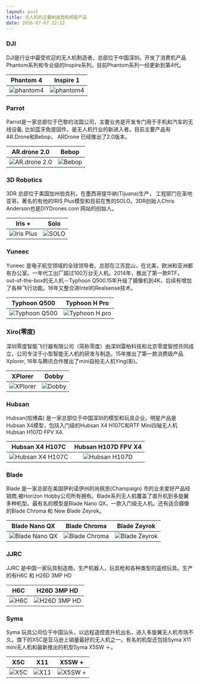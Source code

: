 ```yaml
---
layout: post
title: 无人机的主要制造商和明星产品
date: 2016-07-07 22:12
---
```


### DJI

DJI是行业中最受欢迎的无人机制造者。总部位于中国深圳。开发了消费机产品Phantom系列和专业级的Inspire系列。目前Phantom系列一经更新到第4代。

|                Phantom 4                 |                Inspire 1                 |
| :--------------------------------------: | :--------------------------------------: |
| ![phantom4](http://ob5r6dtna.bkt.clouddn.com/phantom%204.jpg) | ![phantom4](http://ob5r6dtna.bkt.clouddn.com/inspire%201.jpg) |

### Parrot

Parrot是一家总部位于巴黎的法国公司，主要业务是开发专门用于手机和汽车的无线设备, 比如蓝牙免提固件。是无人机行业的新进入者。目前主要产品有AR.Drone和Bebop， ARDrone 已经推出了2.0版本。

|               AR.drone 2.0               |                  Bebop                   |
| :--------------------------------------: | :--------------------------------------: |
| ![AR.drone 2.0](https://ms03.parrot.com/607-thickbox_default/ar-drone-20-power-edition.jpg) | ![Bebop](http://az163874.vo.msecnd.net/143c9f515cff4d86ab6f0969faac3792/Images/Products88290-1300x1300-1100440.jpg) |

### 3D Robotics

3DR 总部位于美国加州伯克利，在墨西哥提华纳(Tijuana)生产， 工程部门在圣地亚哥。著名的有他的IRIS Plus模型和目前在售的SOLO。3DR创始人Chris Anderson也是DIYDrones.com 网站的创始人。

|                  Iris +                  |                   Solo                   |
| :--------------------------------------: | :--------------------------------------: |
| ![Iris Plus](http://ob5r6dtna.bkt.clouddn.com/Iris%20plus.jpg) | ![SOLO](http://ob5r6dtna.bkt.clouddn.com/solo.jpg) |

### Yuneec

Yuneec 是电子航空领域的全球领导者。总部在江苏昆山，在北美，欧洲和亚洲都有办公室。一年代工出厂超过100万台无人机。2014年，推出了第一款RTF， out-of-the-box的无人机－Typhoon Q500.15年升级了摄像机到4K，后续有增加了各种飞行功能。16年又整合进Intel的Realsense技术。

|               Typhoon Q500               |              Typhoon H Pro               |
| :--------------------------------------: | :--------------------------------------: |
| ![Typhoon Q500](http://ob5r6dtna.bkt.clouddn.com/typhoon%20Q500.jpg) | ![Typhoon H pro](http://ob5r6dtna.bkt.clouddn.com/typhoon%20h%20pro.png) |

### Xiro(零度)

深圳零度智能飞行器有限公司（简称零度）由深圳雷柏科技和北京零度智控共同成立，公司专注于小型智能无人机的研发与制造。15年推出了第一款消费级产品Xplorer, 16年与腾讯合作推出了mini自拍无人机Ying(影)。

|                 XPlorer                  |                   Dobby                   |
| :--------------------------------------: | :--------------------------------------: |
| ![XPlorer](http://ob5r6dtna.bkt.clouddn.com/XPLORERV.jpg) | ![Dobby](http://ob5r6dtna.bkt.clouddn.com/dobby.jpg) |



### Hubsan

Hubsan(哈博森) 是一家总部位于中国深圳的模型和玩具企业。明星产品是Hubsan X4模型，包括入门级的Hubsan X4 H107C和RTF Mini四轴无人机Hubsan H107D FPV X4.

|             Hubsan X4 H107C              |           Hubsan H107D FPV X4            |
| :--------------------------------------: | :--------------------------------------: |
| ![Hubsan X4 H107C](http://ob5r6dtna.bkt.clouddn.com/hubsan%20x4%20H107c.jpg) | ![Hubsan H107D](http://ob5r6dtna.bkt.clouddn.com/HubsanH107dFPV.jpg) |

### Blade

Blade 是一家总部在美国伊利诺伊州的尚佩恩(Champaign) 市的业余爱好产品经销商,被Horizon Hobby公司所有拥有。Blade系列无人机覆盖了直升机到多旋翼多种机型。最有名的模型是Blade Nano QX，一款入门级无人机。还有适合摄像的Blade Chroma 和 New Blade Zeyrok。

|              Blade Nano QX               |               Blade Chroma               |               Blade Zeyrok               |
| :--------------------------------------: | :--------------------------------------: | :--------------------------------------: |
| ![Blade Nano QX](http://ob5r6dtna.bkt.clouddn.com/Blade-Nano-QX.jpg) | ![Blade Chroma](http://ob5r6dtna.bkt.clouddn.com/Blade-Chroma-AP-Combo-HD-RTF.JPG) | ![Blade Zeyrok](http://ob5r6dtna.bkt.clouddn.com/HORIZON-Blade-Zeyrok-RTF.JPG) |

### JJRC

JJRC 是中国一家玩具制造商，生产机器人，玩具枪和各种类型的遥控玩具。生产的有H6C 和 H26D 3MP HD

|                   H6C                    |               H26D 3MP HD                |
| :--------------------------------------: | :--------------------------------------: |
| ![H6C](http://ob5r6dtna.bkt.clouddn.com/jjrc-h6c.jpg) | ![H26D 3MP HD](http://ob5r6dtna.bkt.clouddn.com/jjrc%20h26D%203MP%20HD.jpg) |

### Syma

Syma 玩具公司位于中国汕头，以远程遥控直升机出名，进入多旋翼无人机市场不久。旗下的X5C是亚马逊上销量最好的无人机之一。有名的机型还包括Syma X11 mini无人机和最新推出的机型Syma X5SW ＋。

|                   X5C                    |                   X11                    |                  X5SW +                  |
| :--------------------------------------: | :--------------------------------------: | :--------------------------------------: |
| ![X5C](http://ob5r6dtna.bkt.clouddn.com/Syma%20X5c.jpg) | ![X11](http://ob5r6dtna.bkt.clouddn.com/Syma%20X11.jpg) | ![X5SW +](http://ob5r6dtna.bkt.clouddn.com/Syma%20X5%20SW%20+.jpg) |